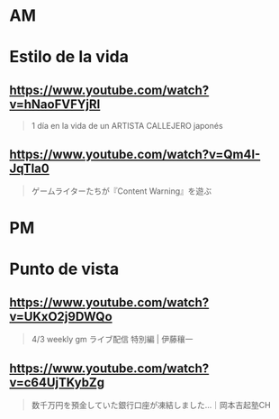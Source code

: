 # AM
# Estilo de la vida

## https://www.youtube.com/watch?v=hNaoFVFYjRI 

> 1 día en la vida de un ARTISTA CALLEJERO japonés 

## https://www.youtube.com/watch?v=Qm4I-JqTIa0

> ゲームライターたちが『Content Warning』を遊ぶ 

# PM

# Punto de vista

## https://www.youtube.com/watch?v=UKxO2j9DWQo

> 4/3 weekly gm ライブ配信 特別編 | 伊藤穰一

## https://www.youtube.com/watch?v=c64UjTKybZg

> 数千万円を預金していた銀行口座が凍結しました…｜岡本吉起塾CH 
